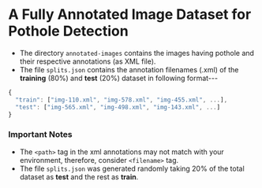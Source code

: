 
# A Fully Annotated Image Dataset for Pothole Detection

- The directory `annotated-images` contains the images having pothole and their respective annotations (as XML file).
- The file `splits.json` contains the annotation filenames (.xml) of the **training** (80%) and **test** (20%) dataset in following format---

```javascript
{
  "train": ["img-110.xml", "img-578.xml", "img-455.xml", ...],
  "test": ["img-565.xml", "img-498.xml", "img-143.xml", ...]
}
```

### Important Notes

- The `<path>` tag in the xml annotations may not match with your environment, therefore, consider `<filename>` tag.
- The file `splits.json` was generated randomly taking 20% of the total dataset as **test** and the rest as **train**.
